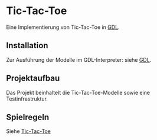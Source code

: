 # Tic-Tac-Toe

Eine Implementierung von Tic-Tac-Toe in [GDL](https://git.rwth-aachen.de/monticore/EmbeddedMontiArc/languages/GDL).

## Installation

Zur Ausführung der Modelle im GDL-Interpreter: siehe [GDL](https://git.rwth-aachen.de/monticore/EmbeddedMontiArc/languages/GDL).

## Projektaufbau

Das Projekt beinhaltelt die Tic-Tac-Toe-Modelle sowie eine Testinfrastruktur.

## Spielregeln

Siehe [Tic-Tac-Toe](https://de.wikipedia.org/wiki/Tic-Tac-Toe)

